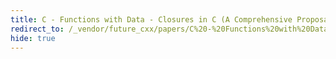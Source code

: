 ```yaml
---
title: C - Functions with Data - Closures in C (A Comprehensive Proposal Overviewing Blocks, Nested Functions, and Lambdas)
redirect_to: /_vendor/future_cxx/papers/C%20-%20Functions%20with%20Data%20-%20Closures%20in%20C.html
hide: true
---
```

